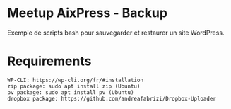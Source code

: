 # Meetup AixPress - Backup

Exemple de scripts bash pour sauvegarder et restaurer un site WordPress.

# Requirements

```
WP-CLI: https://wp-cli.org/fr/#installation
zip package: sudo apt install zip (Ubuntu)
pv package: sudo apt install pv (Ubuntu)
dropbox package: https://github.com/andreafabrizi/Dropbox-Uploader
```
